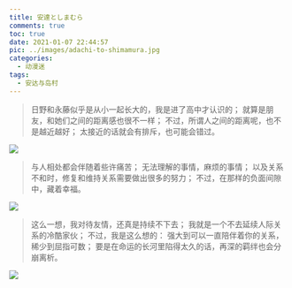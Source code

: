 ```yaml
---
title: 安達としまむら
comments: true
toc: true
date: 2021-01-07 22:44:57
pic: ../images/adachi-to-shimamura.jpg
categories:
  - 动漫迷
tags:
  - 安达与岛村
---
```


> 日野和永藤似乎是从小一起长大的，我是进了高中才认识的；
就算是朋友，和她们之间的距离感也很不一样；
不过，所谓人之间的距离呢，也不是越近越好；
太接近的话就会有排斥，也可能会错过。

<!-- more -->
![](https://cdn.jsdelivr.net/gh/vensing/static@master/image/AnimeImage_20210107230035.jpg)



> 与人相处都会伴随着些许痛苦；
无法理解的事情，麻烦的事情；
以及关系不和时，修复和维持关系需要做出很多的努力；
不过，在那样的负面间隙中，藏着幸福。

![](https://cdn.jsdelivr.net/gh/vensing/static@master/image/AnimeImage_20210107230042.jpg)



> 这么一想，我对待友情，还真是持续不下去；
我就是一个不去延续人际关系的冷酷家伙；
不过，我是这么想的：
强大到可以一直陪伴着你的关系，稀少到屈指可数；
要是在命运的长河里陷得太久的话，再深的羁绊也会分崩离析。

![](https://cdn.jsdelivr.net/gh/vensing/static@master/image/AnimeImage_20201225175524.jpg)
